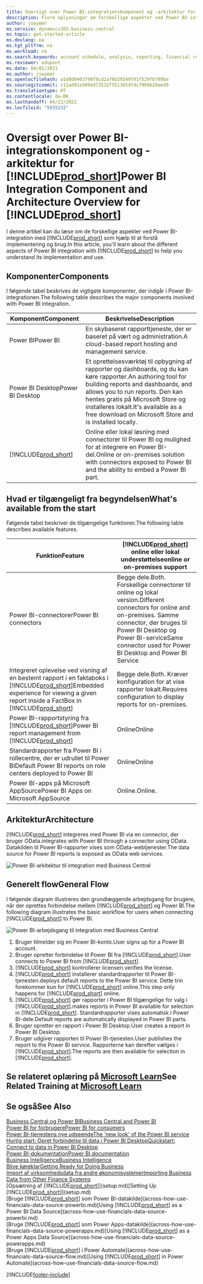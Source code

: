 ```yaml
---
title: Oversigt over Power BI-integrationskomponent og -arkitektur for Business central| Microsoft Docs
description: Flere oplysninger om forskellige aspekter ved Power BI-integration med Business central.
author: jswymer
ms.service: dynamics365-business-central
ms.topic: get-started-article
ms.devlang: na
ms.tgt_pltfrm: na
ms.workload: na
ms.search.keywords: account schedule, analysis, reporting, financial report, business intelligence, KPI
ms.reviewer: edupont
ms.date: 04/01/2021
ms.author: jswymer
ms.openlocfilehash: a1d0d0403798f8cd2af6b29249f01f529fb789be
ms.sourcegitcommit: c11ad91a389ed72532f5513654fdc7909b20aed9
ms.translationtype: HT
ms.contentlocale: da-DK
ms.lasthandoff: 04/22/2021
ms.locfileid: "5935232"
---
```

# <a name="power-bi-integration-component-and-architecture-overview-for-prod_short"></a><span data-ttu-id="849d2-103">Oversigt over Power BI-integrationskomponent og -arkitektur for [!INCLUDE[prod_short](includes/prod_short.md)]</span><span class="sxs-lookup"><span data-stu-id="849d2-103">Power BI Integration Component and Architecture Overview for [!INCLUDE[prod_short](includes/prod_short.md)]</span></span>

<span data-ttu-id="849d2-104">I denne artikel kan du læse om de forskellige aspekter ved Power BI-integration med [!INCLUDE[prod_short](includes/prod_short.md)] som hjælp til at forstå implementering og brug.</span><span class="sxs-lookup"><span data-stu-id="849d2-104">In this article, you'll learn about the different aspects of Power BI integration with [!INCLUDE[prod_short](includes/prod_short.md)] to help you understand its implementation and use.</span></span>

## <a name="components"></a><span data-ttu-id="849d2-105">Komponenter</span><span class="sxs-lookup"><span data-stu-id="849d2-105">Components</span></span>

<span data-ttu-id="849d2-106">I følgende tabel beskrives de vigtigste komponenter, der indgår i Power BI-integrationen.</span><span class="sxs-lookup"><span data-stu-id="849d2-106">The following table describes the major components involved with Power BI integration.</span></span>

|<span data-ttu-id="849d2-107">Komponent</span><span class="sxs-lookup"><span data-stu-id="849d2-107">Component</span></span>|<span data-ttu-id="849d2-108">Beskrivelse</span><span class="sxs-lookup"><span data-stu-id="849d2-108">Description</span></span>|
|---------|-----------|
|<span data-ttu-id="849d2-109">Power BI</span><span class="sxs-lookup"><span data-stu-id="849d2-109">Power BI</span></span>|<span data-ttu-id="849d2-110">En skybaseret rapporttjeneste, der er baseret på vært og administration.</span><span class="sxs-lookup"><span data-stu-id="849d2-110">A cloud-based report hosting and management service.</span></span>|
|<span data-ttu-id="849d2-111">Power BI Desktop</span><span class="sxs-lookup"><span data-stu-id="849d2-111">Power BI Desktop</span></span>|<span data-ttu-id="849d2-112">Et oprettelsesværktøj til opbygning af rapporter og dashboards, og du kan køre rapporter.</span><span class="sxs-lookup"><span data-stu-id="849d2-112">An authoring tool for building reports and dashboards, and allows you to run reports.</span></span> <span data-ttu-id="849d2-113">Den kan hentes gratis på Microsoft Store og installeres lokalt.</span><span class="sxs-lookup"><span data-stu-id="849d2-113">It's available as a free download on Microsoft Store and is installed locally.</span></span>|
|[!INCLUDE[prod_short](includes/prod_short.md)]|<span data-ttu-id="849d2-114">Online eller lokal løsning med connectorer til Power BI og mulighed for at integrere en Power BI-del.</span><span class="sxs-lookup"><span data-stu-id="849d2-114">Online or on-premises solution with connectors exposed to Power BI and the ability to embed a Power BI part.</span></span>|

## <a name="whats-available-from-the-start"></a><span data-ttu-id="849d2-115">Hvad er tilgængeligt fra begyndelsen</span><span class="sxs-lookup"><span data-stu-id="849d2-115">What's available from the start</span></span>

<span data-ttu-id="849d2-116">Følgende tabel beskriver de tilgængelige funktioner.</span><span class="sxs-lookup"><span data-stu-id="849d2-116">The following table describes available features.</span></span>

|<span data-ttu-id="849d2-117">Funktion</span><span class="sxs-lookup"><span data-stu-id="849d2-117">Feature</span></span>|[!INCLUDE[prod_short](includes/prod_short.md)] <span data-ttu-id="849d2-118">online eller lokal understøttelse</span><span class="sxs-lookup"><span data-stu-id="849d2-118">online or on-premises support</span></span>|
|-------|---------------------|
|<span data-ttu-id="849d2-119">Power BI-connectorer</span><span class="sxs-lookup"><span data-stu-id="849d2-119">Power BI connectors</span></span>|<span data-ttu-id="849d2-120">Begge dele.</span><span class="sxs-lookup"><span data-stu-id="849d2-120">Both.</span></span> <span data-ttu-id="849d2-121">Forskellige connectorer til online og lokal version.</span><span class="sxs-lookup"><span data-stu-id="849d2-121">Different connectors for online and on-premises.</span></span> <span data-ttu-id="849d2-122">Samme connector, der bruges til Power BI Desktop og Power BI-service</span><span class="sxs-lookup"><span data-stu-id="849d2-122">Same connector used for Power BI Desktop and Power BI Service</span></span> |
|<span data-ttu-id="849d2-123">Integreret oplevelse ved visning af en bestemt rapport i en faktaboks i [!INCLUDE[prod_short](includes/prod_short.md)]</span><span class="sxs-lookup"><span data-stu-id="849d2-123">Embedded experience for viewing a given report inside a FactBox in [!INCLUDE[prod_short](includes/prod_short.md)]</span></span>|<span data-ttu-id="849d2-124">Begge dele.</span><span class="sxs-lookup"><span data-stu-id="849d2-124">Both.</span></span> <span data-ttu-id="849d2-125">Kræver konfiguration for at vise rapporter lokalt.</span><span class="sxs-lookup"><span data-stu-id="849d2-125">Requires configuration to display reports for on-premises.</span></span>|
|<span data-ttu-id="849d2-126">Power BI-rapportstyring fra [!INCLUDE[prod_short](includes/prod_short.md)]</span><span class="sxs-lookup"><span data-stu-id="849d2-126">Power BI report management from [!INCLUDE[prod_short](includes/prod_short.md)]</span></span>|<span data-ttu-id="849d2-127">Online</span><span class="sxs-lookup"><span data-stu-id="849d2-127">Online</span></span>|
|<span data-ttu-id="849d2-128">Standardrapporter fra Power BI i rollecentre, der er udrullet til Power BI</span><span class="sxs-lookup"><span data-stu-id="849d2-128">Default Power BI reports on role centers deployed to Power BI</span></span>|<span data-ttu-id="849d2-129">Online</span><span class="sxs-lookup"><span data-stu-id="849d2-129">Online</span></span>|
|<span data-ttu-id="849d2-130">Power BI-apps på Microsoft AppSource</span><span class="sxs-lookup"><span data-stu-id="849d2-130">Power BI Apps on Microsoft AppSource</span></span>|<span data-ttu-id="849d2-131">Online.</span><span class="sxs-lookup"><span data-stu-id="849d2-131">Online.</span></span>|

## <a name="architecture"></a><span data-ttu-id="849d2-132">Arkitektur</span><span class="sxs-lookup"><span data-stu-id="849d2-132">Architecture</span></span>

[!INCLUDE[prod_short](includes/prod_short.md)] <span data-ttu-id="849d2-133">integreres med Power BI via en connector, der bruger OData.</span><span class="sxs-lookup"><span data-stu-id="849d2-133">integrates with Power BI through a connector using OData.</span></span> <span data-ttu-id="849d2-134">Datakilden til Power BI-rapporter vises som OData-webtjenester.</span><span class="sxs-lookup"><span data-stu-id="849d2-134">The data source for Power BI reports is exposed as OData web services.</span></span>

![Power BI-arkitektur til integration med Business Central](./media/power-bi-architecture.png)

## <a name="general-flow"></a><span data-ttu-id="849d2-136">Generelt flow</span><span class="sxs-lookup"><span data-stu-id="849d2-136">General Flow</span></span>

<span data-ttu-id="849d2-137">I følgende diagram illustreres den grundlæggende arbejdsgang for brugere, når der oprettes forbindelse mellem [!INCLUDE[prod_short](includes/prod_short.md)] og Power BI.</span><span class="sxs-lookup"><span data-stu-id="849d2-137">The following diagram illustrates the basic workflow for users when connecting [!INCLUDE[prod_short](includes/prod_short.md)] to Power BI.</span></span>

![Power BI-arbejdsgang til integration med Business Central](./media/power-bi-flow.png)

1. <span data-ttu-id="849d2-139">Bruger tilmelder sig en Power BI-konto.</span><span class="sxs-lookup"><span data-stu-id="849d2-139">User signs up for a Power BI account.</span></span>
2. <span data-ttu-id="849d2-140">Bruger opretter forbindelse til Power BI fra [!INCLUDE[prod_short](includes/prod_short.md)].</span><span class="sxs-lookup"><span data-stu-id="849d2-140">User connects to Power BI from [!INCLUDE[prod_short](includes/prod_short.md)].</span></span>
3. [!INCLUDE[prod_short](includes/prod_short.md)] <span data-ttu-id="849d2-141">kontrollerer licensen.</span><span class="sxs-lookup"><span data-stu-id="849d2-141">verifies the license.</span></span>
4. [!INCLUDE[prod_short](includes/prod_short.md)] <span data-ttu-id="849d2-142">installerer standardrapporter til Power BI-tjenesten.</span><span class="sxs-lookup"><span data-stu-id="849d2-142">deploys default reports to the Power BI service.</span></span> <span data-ttu-id="849d2-143">Dette trin forekommer kun for [!INCLUDE[prod_short](includes/prod_short.md)] online.</span><span class="sxs-lookup"><span data-stu-id="849d2-143">This step only happens for [!INCLUDE[prod_short](includes/prod_short.md)] online.</span></span>
5. [!INCLUDE[prod_short](includes/prod_short.md)] <span data-ttu-id="849d2-144">gør rapporter i Power BI tilgængelige for valg i [!INCLUDE[prod_short](includes/prod_short.md)].</span><span class="sxs-lookup"><span data-stu-id="849d2-144">makes reports in Power BI available for selection in [!INCLUDE[prod_short](includes/prod_short.md)].</span></span> <span data-ttu-id="849d2-145">Standardrapporter vises automatisk i Power BI-dele.</span><span class="sxs-lookup"><span data-stu-id="849d2-145">Default reports are automatically displayed in Power BI parts.</span></span>
6. <span data-ttu-id="849d2-146">Bruger opretter en rapport i Power BI Desktop.</span><span class="sxs-lookup"><span data-stu-id="849d2-146">User creates a report in Power BI Desktop.</span></span>
7. <span data-ttu-id="849d2-147">Bruger udgiver rapporten til Power BI-tjenesten.</span><span class="sxs-lookup"><span data-stu-id="849d2-147">User publishes the report to the Power BI service.</span></span> <span data-ttu-id="849d2-148">Rapporterne kan derefter vælges i [!INCLUDE[prod_short](includes/prod_short.md)].</span><span class="sxs-lookup"><span data-stu-id="849d2-148">The reports are then available for selection in [!INCLUDE[prod_short](includes/prod_short.md)].</span></span>

## <a name="see-related-training-at-microsoft-learn"></a><span data-ttu-id="849d2-149">Se relateret oplæring på [Microsoft Learn](/learn/modules/configure-powerbi-excel-dynamics-365-business-central/index)</span><span class="sxs-lookup"><span data-stu-id="849d2-149">See Related Training at [Microsoft Learn](/learn/modules/configure-powerbi-excel-dynamics-365-business-central/index)</span></span>

## <a name="see-also"></a><span data-ttu-id="849d2-150">Se også</span><span class="sxs-lookup"><span data-stu-id="849d2-150">See Also</span></span>

[<span data-ttu-id="849d2-151">Business Central og Power BI</span><span class="sxs-lookup"><span data-stu-id="849d2-151">Business Central and Power BI</span></span>](admin-powerbi.md)  
[<span data-ttu-id="849d2-152">Power BI for forbrugere</span><span class="sxs-lookup"><span data-stu-id="849d2-152">Power BI for consumers</span></span>](/power-bi/consumer/end-user-consumer)  
[<span data-ttu-id="849d2-153">Power BI-tjenestens nye udseende</span><span class="sxs-lookup"><span data-stu-id="849d2-153">The 'new look' of the Power BI service</span></span>](/power-bi/service-new-look)  
[<span data-ttu-id="849d2-154">Hurtig start: Opret forbindelse til data i Power BI Desktop</span><span class="sxs-lookup"><span data-stu-id="849d2-154">Quickstart: Connect to data in Power BI Desktop</span></span>](/power-bi/desktop-quickstart-connect-to-data)  
[<span data-ttu-id="849d2-155">Power BI-dokumentation</span><span class="sxs-lookup"><span data-stu-id="849d2-155">Power BI documentation</span></span>](/power-bi/)  
[<span data-ttu-id="849d2-156">Business Intelligence</span><span class="sxs-lookup"><span data-stu-id="849d2-156">Business Intelligence</span></span>](bi.md)  
[<span data-ttu-id="849d2-157">Blive køreklar</span><span class="sxs-lookup"><span data-stu-id="849d2-157">Getting Ready for Doing Business</span></span>](ui-get-ready-business.md)  
[<span data-ttu-id="849d2-158">Import af virksomhedsdata fra andre økonomisystemer</span><span class="sxs-lookup"><span data-stu-id="849d2-158">Importing Business Data from Other Finance Systems</span></span>](across-import-data-configuration-packages.md)  
<span data-ttu-id="849d2-159">[Opsætning af [!INCLUDE[prod_short](includes/prod_short.md)]](setup.md)</span><span class="sxs-lookup"><span data-stu-id="849d2-159">[Setting Up [!INCLUDE[prod_short](includes/prod_short.md)]](setup.md)</span></span>  
<span data-ttu-id="849d2-160">[Bruge [!INCLUDE[prod_short](includes/prod_short.md)] som Power BI-datakilde](across-how-use-financials-data-source-powerbi.md)</span><span class="sxs-lookup"><span data-stu-id="849d2-160">[Using [!INCLUDE[prod_short](includes/prod_short.md)] as a Power BI Data Source](across-how-use-financials-data-source-powerbi.md)</span></span>  
<span data-ttu-id="849d2-161">[Bruge [!INCLUDE[prod_short](includes/prod_short.md)] som Power Apps-datakilde](across-how-use-financials-data-source-powerapps.md)</span><span class="sxs-lookup"><span data-stu-id="849d2-161">[Using [!INCLUDE[prod_short](includes/prod_short.md)] as a Power Apps Data Source](across-how-use-financials-data-source-powerapps.md)</span></span>  
<span data-ttu-id="849d2-162">[Bruge [!INCLUDE[prod_short](includes/prod_short.md)] i Power Automate](across-how-use-financials-data-source-flow.md)</span><span class="sxs-lookup"><span data-stu-id="849d2-162">[Using [!INCLUDE[prod_short](includes/prod_short.md)] in Power Automate](across-how-use-financials-data-source-flow.md)</span></span>  


[!INCLUDE[footer-include](includes/footer-banner.md)]